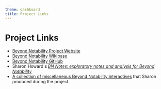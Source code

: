 ```yaml
---
theme: dashboard
title: Project Links
---
```


# Project Links

- [Beyond Notability Project Website](https://beyondnotability.org/)
- [Beyond Notability Wikibase](https://beyond-notability.wikibase.cloud/wiki/Main_Page)
- [Beyond Notability GitHub](https://github.com/Beyond-Notability/)
- Sharon Howard's *[BN Notes: exploratory notes and analysis for Beyond Notability](https://beyond-notability.github.io/bn_notes/)*
- [A collection of miscellaneous Beyond Notability interactives](https://beyond-notability.github.io/bn_framework/) that Sharon produced during the project.
